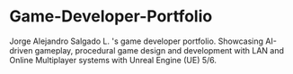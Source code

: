 # Game-Developer-Portfolio
Jorge Alejandro Salgado L. 's game developer portfolio. Showcasing AI-driven gameplay, procedural game design and development with LAN and Online Multiplayer systems with Unreal Engine (UE) 5/6.  
